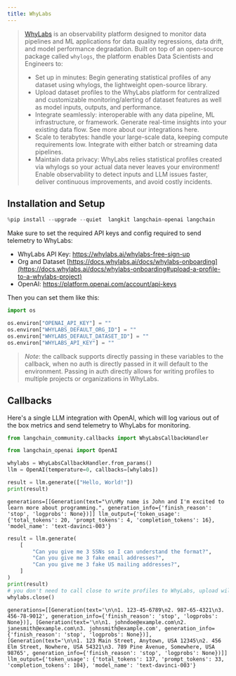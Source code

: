 ```yaml
---
title: WhyLabs
---
```


>[WhyLabs](https://docs.whylabs.ai/docs/) is an observability platform designed to monitor data pipelines and ML applications for data quality regressions, data drift, and model performance degradation. Built on top of an open-source package called `whylogs`, the platform enables Data Scientists and Engineers to:
>
>- Set up in minutes: Begin generating statistical profiles of any dataset using whylogs, the lightweight open-source library.
>- Upload dataset profiles to the WhyLabs platform for centralized and customizable monitoring/alerting of dataset features as well as model inputs, outputs, and performance.
>- Integrate seamlessly: interoperable with any data pipeline, ML infrastructure, or framework. Generate real-time insights into your existing data flow. See more about our integrations here.
>- Scale to terabytes: handle your large-scale data, keeping compute requirements low. Integrate with either batch or streaming data pipelines.
>- Maintain data privacy: WhyLabs relies statistical profiles created via whylogs so your actual data never leaves your environment!
Enable observability to detect inputs and LLM issues faster, deliver continuous improvements, and avoid costly incidents.

## Installation and Setup

```python
%pip install --upgrade --quiet  langkit langchain-openai langchain
```

Make sure to set the required API keys and config required to send telemetry to WhyLabs:

- WhyLabs API Key: <https://whylabs.ai/whylabs-free-sign-up>
- Org and Dataset [https://docs.whylabs.ai/docs/whylabs-onboarding](https://docs.whylabs.ai/docs/whylabs-onboarding#upload-a-profile-to-a-whylabs-project)
- OpenAI: <https://platform.openai.com/account/api-keys>

Then you can set them like this:

```python
import os

os.environ["OPENAI_API_KEY"] = ""
os.environ["WHYLABS_DEFAULT_ORG_ID"] = ""
os.environ["WHYLABS_DEFAULT_DATASET_ID"] = ""
os.environ["WHYLABS_API_KEY"] = ""
```

> *Note*: the callback supports directly passing in these variables to the callback, when no auth is directly passed in it will default to the environment. Passing in auth directly allows for writing profiles to multiple projects or organizations in WhyLabs.

## Callbacks

Here's a single LLM integration with OpenAI, which will log various out of the box metrics and send telemetry to WhyLabs for monitoring.

```python
from langchain_community.callbacks import WhyLabsCallbackHandler
```

```python
from langchain_openai import OpenAI

whylabs = WhyLabsCallbackHandler.from_params()
llm = OpenAI(temperature=0, callbacks=[whylabs])

result = llm.generate(["Hello, World!"])
print(result)
```

```output
generations=[[Generation(text="\n\nMy name is John and I'm excited to learn more about programming.", generation_info={'finish_reason': 'stop', 'logprobs': None})]] llm_output={'token_usage': {'total_tokens': 20, 'prompt_tokens': 4, 'completion_tokens': 16}, 'model_name': 'text-davinci-003'}
```

```python
result = llm.generate(
    [
        "Can you give me 3 SSNs so I can understand the format?",
        "Can you give me 3 fake email addresses?",
        "Can you give me 3 fake US mailing addresses?",
    ]
)
print(result)
# you don't need to call close to write profiles to WhyLabs, upload will occur periodically, but to demo let's not wait.
whylabs.close()
```

```output
generations=[[Generation(text='\n\n1. 123-45-6789\n2. 987-65-4321\n3. 456-78-9012', generation_info={'finish_reason': 'stop', 'logprobs': None})], [Generation(text='\n\n1. johndoe@example.com\n2. janesmith@example.com\n3. johnsmith@example.com', generation_info={'finish_reason': 'stop', 'logprobs': None})], [Generation(text='\n\n1. 123 Main Street, Anytown, USA 12345\n2. 456 Elm Street, Nowhere, USA 54321\n3. 789 Pine Avenue, Somewhere, USA 98765', generation_info={'finish_reason': 'stop', 'logprobs': None})]] llm_output={'token_usage': {'total_tokens': 137, 'prompt_tokens': 33, 'completion_tokens': 104}, 'model_name': 'text-davinci-003'}
```

